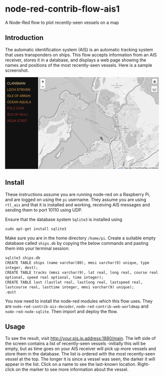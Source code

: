 # node-red-contrib-flow-ais1
A Node-Red flow to plot recently-seen vessels on a map

## Introduction
The automatic identification system (AIS) is an automatic tracking system that uses transponders on ships.
This flow accepts information from an AIS receiver, stores it in a database, and
displays a web page showing the names and positions of the most recently-seen vessels.
Here is a sample screenshot.

![Screenshot](Screenshot.png)

## Install
These instructions assume you are running node-red on a Raspberry Pi, and are
logged on using the `pi` username. They assume you are using `rtl_ais` and that it
is installed and working, receiving AIS messages and sending them to port 10110
using UDP.

Ensure that the database system `Sqlite3` is installed using

```
sudo apt-get install sqlite3
```

Make sure you are in the home directory `/home/pi`.
Create a suitable empty database called `ships.db` by copying the below
commands and pasting them into your terminal session:

```
sqlite3 ships.db
CREATE TABLE ships (name varchar(80), mmsi varchar(9) unique, type integer, dest);
CREATE TABLE tracks (mmsi varchar(9), lat real, long real, course real optional, speed real optional, time integer);
CREATE TABLE last (lastlat real, lastlong real, lastspeed real, lastcourse real, lasttime integer, mmsi varchar(9) unique);
.quit
```

You now need to install the node-red modules which this flow uses. They are
`node-red-contrib-ais-decoder`, `node-red-contrib-web-worldmap` and
`node-red-node-sqlite`. Then import and deploy the flow.

## Usage
To see the result, visit http://your.pis.ip.address:1880/main. The left side
of the screen contains a list of recently-seen vessels -initially this will
be empty, but as time goes on your AIS receiver will pick up more vessels and
store them in the database. The list is ordered with the most recently-seen
vessel at the top. The longer it is since a vessel was seen, the darker it
will appear in the list. Click on a name to see the last-known location.
Right-click on the marker to see more information about the vessel.
